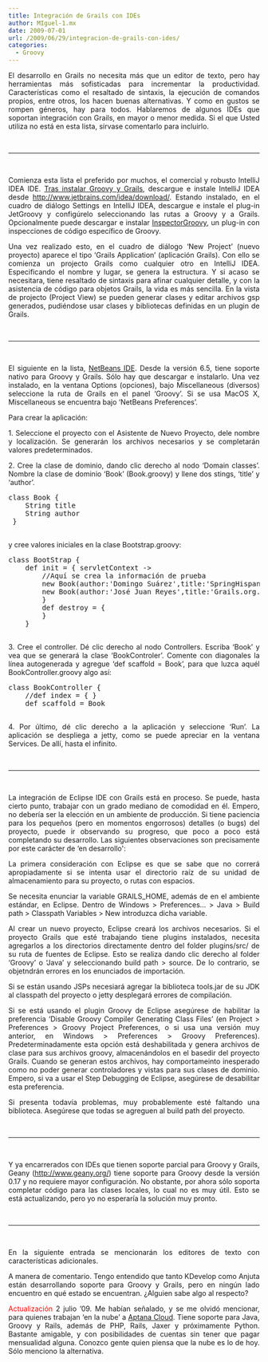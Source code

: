 ```yaml
---
title: Integración de Grails con IDEs
author: MIguel-1.mx
date: 2009-07-01
url: /2009/06/29/integracion-de-grails-con-ides/
categories:
  - Groovy
---
```

<p align='justify'>
  El desarrollo en Grails no necesita m&aacute;s que un editor de texto, pero hay herramientas m&aacute;s sofisticadas para incrementar la productividad. Caracter&iacute;sticas como el resaltado de sintaxis, la ejecuci&oacute;n de comandos propios, entre otros, los hacen buenas alternativas. Y como en gustos se rompen g&eacute;neros, hay para todos. Hablaremos de algunos IDEs que soportan integraci&oacute;n con Grails, en mayor o menor medida. Si el que Usted utiliza no est&aacute; en esta lista, s&iacute;rvase comentarlo para incluirlo.
</p>

&nbsp;

* * *

&nbsp;

<p align='justify'>
  Comienza esta lista el preferido por muchos, el comercial y robusto IntelliJ IDEA IDE. <a href='../showContent/6'>Tras instalar Groovy y Grails</a>, descargue e instale IntelliJ IDEA desde <a href='http://www.jetbrains.com/idea/download/'>http://www.jetbrains.com/idea/download/</a>. Estando instalado, en el cuadro de di&aacute;logo Settings en IntelliJ IDEA, descargue e instale el plug-in JetGroovy y config&uacute;relo seleccionando las rutas a Groovy y a Grails. Opcionalmente puede descargar e instalar <a href='http://plugins.intellij.net/plugin/?id=1802'>InspectorGroovy</a>, un plug-in con inspecciones de c&oacute;digo espec&iacute;fico de Groovy.
</p>

<p align='justify'>
  Una vez realizado esto, en el cuadro de di&aacute;logo &#8216;New Project&#8217; (nuevo proyecto) aparece el tipo &#8216;Grails Application&#8217; (aplicaci&oacute;n Grails). Con ello se comienza un projecto Grails como cualquier otro en IntelliJ IDEA. Especificando el nombre y lugar, se genera la estructura. Y si acaso se necesitara, tiene resaltado de sintaxis para afinar cualquier detalle, y con la asistencia de c&oacute;digo para objetos Grails, la vida es m&aacute;s sencilla. En la vista de projecto (Project View) se pueden generar clases y editar archivos gsp generados, pudi&eacute;ndose usar clases y bibliotecas definidas en un plugin de Grails.
</p>

&nbsp;

* * *

&nbsp;

<p align='justify'>
  El siguiente en la lista, <a href='http://www.netbeans.org'>NetBeans IDE</a>. Desde la versi&oacute;n 6.5, tiene soporte nativo para Groovy y Grails. S&oacute;lo hay que descargar e instalarlo. Una vez instalado, en la ventana Options (opciones), bajo Miscellaneous (diversos) seleccione la ruta de Grails en el panel &#8216;Groovy&#8217;. Si se usa MacOS X, Miscellaneous se encuentra bajo &#8216;NetBeans Preferences&#8217;.
</p>

<p align='justify'>
  Para crear la aplicaci&oacute;n:
</p>

<p align='justify'>
  1. Seleccione el proyecto con el Asistente de Nuevo Proyecto, dele nombre y localizaci&oacute;n. Se generar&aacute;n los archivos necesarios y se completar&aacute;n valores predeterminados.
</p>

<p align='justify'>
  2. Cree la clase de dominio, dando clic derecho al nodo &#8216;Domain classes&#8217;. Nombre la clase de dominio &#8216;Book&#8217; (Book.groovy) y llene dos stings, &#8216;title&#8217; y &#8216;author&#8217;.
</p>

<pre class='brush:groovy'>class Book {
 	String title
 	String author
 }
 </pre>

<p align='justify'>
  y cree valores iniciales en la clase Bootstrap.groovy:
</p>

<pre class='brush:groovy'>class BootStrap {
 	def init = { servletContext -&gt;
 		//Aquí se crea la información de prueba
 		new Book(author:'Domingo Suárez',title:'SpringHispano in Action').save()
 		new Book(author:'José Juan Reyes',title:'Grails.org.mx in Action').save()
 		}
 		def destroy = {
 		}
 	}
 </pre>

<p align='justify'>
  3. Cree el controller. D&eacute; clic derecho al nodo Controllers. Escriba &#8216;Book&#8217; y vea que se generar&aacute; la clase &#8216;BookControler&#8217;. Comente con diagonales la l&iacute;nea autogenerada y agregue &#8216;def scaffold = Book&#8217;, para que luzca aqu&eacute;l BookController.groovy algo as&iacute;:
</p>

<pre class='brush:groovy'>class BookController {
 	//def index = { }
 	def scaffold = Book
 </pre>

<p align='justify'>
  4. Por &uacute;ltimo, d&eacute; clic derecho a la aplicaci&oacute;n y seleccione &#8216;Run&#8217;. La aplicaci&oacute;n se despliega a jetty, como se puede apreciar en la ventana Services. De all&iacute;, hasta el infinito.
</p>

&nbsp;

* * *

&nbsp;

<p align='justify'>
  La integraci&oacute;n de Eclipse IDE con Grails est&aacute; en proceso. Se puede, hasta cierto punto, trabajar con un grado mediano de comodidad en &eacute;l. Empero, no deber&iacute;a ser la elecci&oacute;n en un ambiente de producci&oacute;n. Si tiene paciencia para los peque&ntilde;os (pero en momentos engorrosos) detalles (o bugs) del proyecto, puede ir observando su progreso, que poco a poco est&aacute; completando su desarrollo. Las siguientes observaciones son precisamente por este car&aacute;cter de &#8216;en desarrollo':
</p>

<p align='justify'>
  La primera consideraci&oacute;n con Eclipse es que se sabe que no correr&aacute; apropiadamente si se intenta usar el directorio ra&iacute;z de su unidad de almacenamiento para su proyecto, o rutas con espacios.
</p>

<p align='justify'>
  Se necesita enunciar la variable GRAILS_HOME, adem&aacute;s de en el ambiente est&aacute;ndar, en Eclipse. Dentro de Windows > Preferences&#8230; > Java > Build path > Classpath Variables > New introduzca dicha variable.
</p>

<p align='justify'>
  Al crear un nuevo proyecto, Eclipse crear&aacute; los archivos necesarios. Si el proyecto Grails que est&eacute; trabajando tiene plugins instalados, necesita agregarlos a los directorios directamente dentro del folder plugins/src/ de su ruta de fuentes de Eclipse. Esto se realiza dando clic derecho al folder &#8216;Groovy&#8217; o &#8216;Java&#8217; y seleccionando build path > source. De lo contrario, se objetndr&aacute;n errores en los enunciados de importaci&oacute;n.
</p>

<p align='justify'>
  Si se est&aacute;n usando JSPs necesiar&aacute; agregar la biblioteca tools.jar de su JDK al classpath del proyecto o jetty desplegar&aacute; errores de compilaci&oacute;n.
</p>

<p align='justify'>
  Si se est&aacute; usando el plugin Groovy de Eclipse aseg&uacute;rese de habilitar la preferencia &#8216;Disable Groovy Compiler Generating Class Files&#8217; (en Project > Preferences > Groovy Project Preferences, o si usa una versi&oacute;n muy anterior, en Windows > Preferences > Groovy Preferences). Predeterminadamente esta opci&oacute;n est&aacute; deshabilitada y genera archivos de clase para sus archivos groovy, almacen&aacute;ndolos en el basedir del proyecto Grails. Cuando se generan estos archivos, hay comportameinto inesperado como no poder generar controladores y vistas para sus clases de dominio. Empero, si va a usar el Step Debugging de Eclipse, aseg&uacute;rese de desabilitar esta preferencia.
</p>

<p align='justify'>
  Si presenta todav&iacute;a problemas, muy probablemente est&eacute; faltando una biblioteca. Aseg&uacute;rese que todas se agreguen al build path del proyecto.
</p>

&nbsp;

* * *

&nbsp;

<p align='justify'>
  Y ya encarrerados con IDEs que tienen soporte parcial para Groovy y Grails, Geany (<a href='http://www.geany.org/'>http://www.geany.org/</a>) tiene soporte para Groovy desde la versi&oacute;n 0.17 y no requiere mayor configuraci&oacute;n. No obstante, por ahora s&oacute;lo soporta completar c&oacute;digo para las clases locales, lo cual no es muy &uacute;til. Esto se est&aacute; actualizando, pero yo no esperar&iacute;a la soluci&oacute;n muy pronto.
</p>

&nbsp;

* * *

&nbsp;

<p align='justify'>
  En la siguiente entrada se mencionar&aacute;n los editores de texto con caracter&iacute;sticas adicionales.
</p>

<p align='justify'>
  A manera de comentario. Tengo entendido que tanto KDevelop como Anjuta est&aacute;n desarrollando soporte para Groovy y Grails, pero en ning&uacute;n lado encuentro en qu&eacute; estado se encuentran. &iquest;Alguien sabe algo al respecto?
</p>

<p align='justify'>
  <span style='color: red;'>Actualizaci&oacute;n</span> 2 julio &#8217;09. Me hab&iacute;an se&ntilde;alado, y se me olvid&oacute; mencionar, para quienes trabajan &#8216;en la nube&#8217; a <a href='http://www.aptana.com/cloud'>Aptana Cloud</a>. Tiene soporte para Java, Groovy y Rails, adem&aacute;s de PHP, Rails, Jaxer y pr&oacute;ximamente Python. Bastante amigable, y con posibilidades de cuentas sin tener que pagar mensualidad alguna. Conozco gente quien piensa que la nube es lo de hoy. S&oacute;lo menciono la alternativa.
</p>